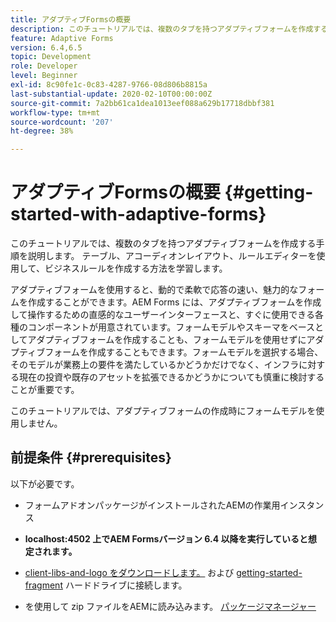 ```yaml
---
title: アダプティブFormsの概要
description: このチュートリアルでは、複数のタブを持つアダプティブフォームを作成する手順を説明します。 テーブル、アコーディオンレイアウト、ルールエディターを使用して、ビジネスルールを作成する方法を学習します。
feature: Adaptive Forms
version: 6.4,6.5
topic: Development
role: Developer
level: Beginner
exl-id: 8c90fe1c-0c83-4287-9766-08d806b8815a
last-substantial-update: 2020-02-10T00:00:00Z
source-git-commit: 7a2bb61ca1dea1013eef088a629b17718dbbf381
workflow-type: tm+mt
source-wordcount: '207'
ht-degree: 38%

---
```


# アダプティブFormsの概要 {#getting-started-with-adaptive-forms}

このチュートリアルでは、複数のタブを持つアダプティブフォームを作成する手順を説明します。 テーブル、アコーディオンレイアウト、ルールエディターを使用して、ビジネスルールを作成する方法を学習します。

アダプティブフォームを使用すると、動的で柔軟で応答の速い、魅力的なフォームを作成することができます。AEM Forms には、アダプティブフォームを作成して操作するための直感的なユーザーインターフェースと、すぐに使用できる各種のコンポーネントが用意されています。フォームモデルやスキーマをベースとしてアダプティブフォームを作成することも、フォームモデルを使用せずにアダプティブフォームを作成することもできます。フォームモデルを選択する場合、そのモデルが業務上の要件を満たしているかどうかだけでなく、インフラに対する現在の投資や既存のアセットを拡張できるかどうかについても慎重に検討することが重要です。

このチュートリアルでは、アダプティブフォームの作成時にフォームモデルを使用しません。

## 前提条件 {#prerequisites}

以下が必要です。

* フォームアドオンパッケージがインストールされたAEMの作業用インスタンス

* **localhost:4502 上でAEM Formsバージョン 6.4 以降を実行していると想定されます。**

* [client-libs-and-logo をダウンロードします。](assets/client-libs-and-logo.zip) および [getting-started-fragment](assets/getting-started-fragment.zip) ハードドライブに接続します。

* を使用して zip ファイルをAEMに読み込みます。 [パッケージマネージャー ](http://localhost:4502/crx/packmgr/index.jsp)

